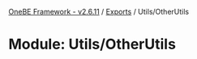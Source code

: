 [OneBE Framework - v2.6.11](../README.md) / [Exports](../modules.md) / Utils/OtherUtils

# Module: Utils/OtherUtils
